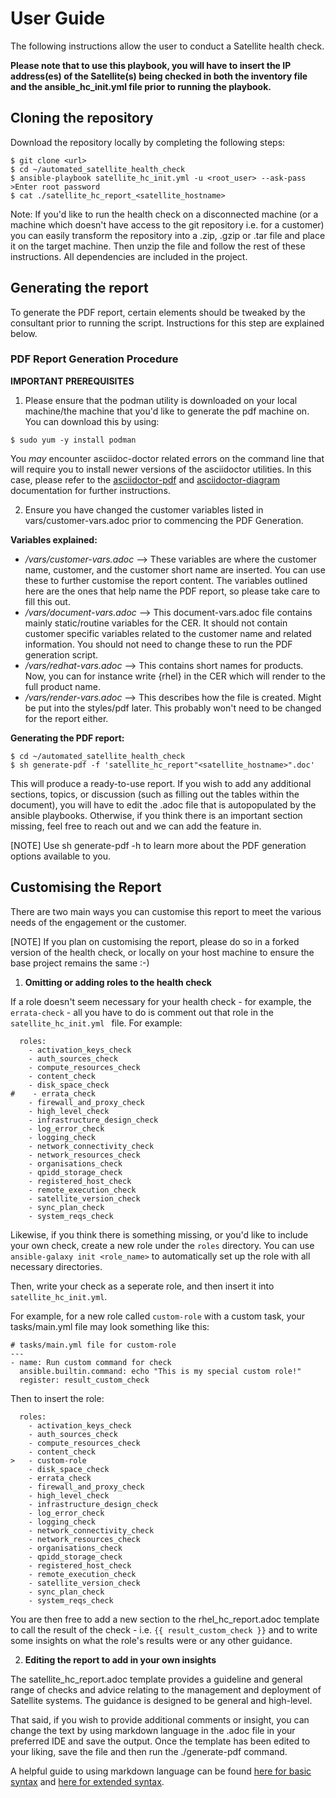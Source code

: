 # User Guide

The following instructions allow the user to conduct a Satellite health check. 

**Please note that to use this playbook, you will have to insert the IP address(es) of the Satellite(s) being checked in both the inventory file and the ansible_hc_init.yml file prior to running the playbook.**

## Cloning the repository

Download the repository locally by completing the following steps:

```
$ git clone <url>
$ cd ~/automated_satellite_health_check
$ ansible-playbook satellite_hc_init.yml -u <root_user> --ask-pass
>Enter root password
$ cat ./satellite_hc_report_<satellite_hostname>
```

Note: If you'd like to run the health check on a disconnected machine (or a machine which doesn't have access to the git repository i.e. for a customer) you can easily transform the repository into a .zip, .gzip or .tar file and place it on the target machine. Then unzip the file and follow the rest of these instructions. All dependencies are included in the project.

## Generating the report

To generate the PDF report, certain elements should be tweaked by the consultant prior to running the script. Instructions for this step are explained below.

### PDF Report Generation Procedure

**IMPORTANT PREREQUISITES**

1. Please ensure that the podman utility is downloaded on your local machine/the machine that you'd like to generate the pdf machine on. You can download this by using:

```
$ sudo yum -y install podman
```

You *may* encounter asciidoc-doctor related errors on the command line that will require you to install newer versions of the asciidoctor utilities. In this case, please refer to the [asciidoctor-pdf](https://github.com/asciidoctor/asciidoctor-pdf) and [asciidoctor-diagram](https://docs.asciidoctor.org/diagram-extension/latest/) documentation for further instructions.

2. Ensure you have changed the customer variables listed in vars/customer-vars.adoc prior to commencing the PDF Generation.

**Variables explained:**
- */vars/customer-vars.adoc* --> These variables are where the customer name, customer, and the customer short name are inserted. You can use these to further customise the report content. The variables outlined here are the ones that help name the PDF report, so please take care to fill this out.
- */vars/document-vars.adoc* --> This document-vars.adoc file contains mainly static/routine variables for the CER. It should not contain customer specific variables related to the customer name and related information. You should not need to change these to run the PDF generation script.
- */vars/redhat-vars.adoc* --> This contains short names for products. Now, you can for instance write {rhel} in the CER which will render to the full product name. 
- */vars/render-vars.adoc* --> This describes how the file is created. Might be put into the styles/pdf later. This probably won't need to be changed for the report either.


**Generating the PDF report:**
```
$ cd ~/automated_satellite_health_check
$ sh generate-pdf -f 'satellite_hc_report"<satellite_hostname>".doc'
```
This will produce a ready-to-use report. If you wish to add any additional sections, topics, or discussion (such as filling out the tables within the document), you will have to edit the .adoc file that is autopopulated by the ansible playbooks. Otherwise, if you think there is an important section missing, feel free to reach out and we can add the feature in.

[NOTE] Use sh generate-pdf -h to learn more about the PDF generation options available to you.

## Customising the Report

There are two main ways you can customise this report to meet the various needs of the engagement or the customer.

[NOTE] If you plan on customising the report, please do so in a forked version of the health check, or locally on your host machine to ensure the base project remains the same :-)

1. **Omitting or adding roles to the health check**

If a role doesn't seem necessary for your health check - for example, the `errata-check` - all you have to do is comment out that role in the `satellite_hc_init.yml ` file. For example:

````
  roles:
    - activation_keys_check
    - auth_sources_check
    - compute_resources_check
    - content_check
    - disk_space_check
#    - errata_check
    - firewall_and_proxy_check
    - high_level_check
    - infrastructure_design_check
    - log_error_check
    - logging_check
    - network_connectivity_check
    - network_resources_check
    - organisations_check
    - qpidd_storage_check
    - registered_host_check
    - remote_execution_check
    - satellite_version_check
    - sync_plan_check
    - system_reqs_check
````

Likewise, if you think there is something missing, or you'd like to include your own check, create a new role under the `roles` directory. You can use  `ansible-galaxy init <role_name>` to automatically set up the role with all necessary directories.

Then, write your check as a seperate role, and then insert it into `satellite_hc_init.yml`.

For example, for a new role called `custom-role` with a custom task, your tasks/main.yml file may look something like this:
````
# tasks/main.yml file for custom-role
---
- name: Run custom command for check
  ansible.builtin.command: echo "This is my special custom role!"
  register: result_custom_check
````

Then to insert the role:
````
  roles:
    - activation_keys_check
    - auth_sources_check
    - compute_resources_check
    - content_check
>   - custom-role
    - disk_space_check
    - errata_check
    - firewall_and_proxy_check
    - high_level_check
    - infrastructure_design_check
    - log_error_check
    - logging_check
    - network_connectivity_check
    - network_resources_check
    - organisations_check
    - qpidd_storage_check
    - registered_host_check
    - remote_execution_check
    - satellite_version_check
    - sync_plan_check
    - system_reqs_check
````
You are then free to add a new section to the rhel_hc_report.adoc template to call the result of the check - i.e. `{{ result_custom_check }}` and to write some insights on what the role's results were or any other guidance.

2. **Editing the report to add in your own insights**

The satellite_hc_report.adoc template provides a guideline and general range of checks and advice relating to the management and deployment of Satellite systems. The guidance is designed to be general and high-level. 

That said, if you wish to provide additional comments or insight, you can change the text by using markdown language in the .adoc file in your preferred IDE and save the output. Once the template has been edited to your liking, save the file and then run the ./generate-pdf command.

A helpful guide to using markdown language can be found [here for basic syntax](https://www.markdownguide.org/basic-syntax/) and [here for extended syntax](https://www.markdownguide.org/extended-syntax/).


